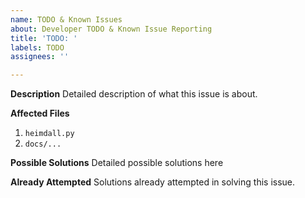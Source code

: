 ```yaml
---
name: TODO & Known Issues
about: Developer TODO & Known Issue Reporting
title: 'TODO: '
labels: TODO
assignees: ''

---
```


**Description**
Detailed description of what this issue is about.

**Affected Files**
1. ``heimdall.py``
1. ``docs/...``

**Possible Solutions**
Detailed possible solutions here

**Already Attempted**
Solutions already attempted in solving this issue.
